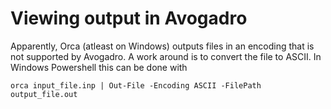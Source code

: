 # Viewing output in Avogadro

Apparently, Orca (atleast on Windows) outputs files in an encoding that is not supported by Avogadro. A work around is to convert the file to ASCII. In Windows Powershell this can be done with 

`orca input_file.inp | Out-File -Encoding ASCII -FilePath output_file.out`

